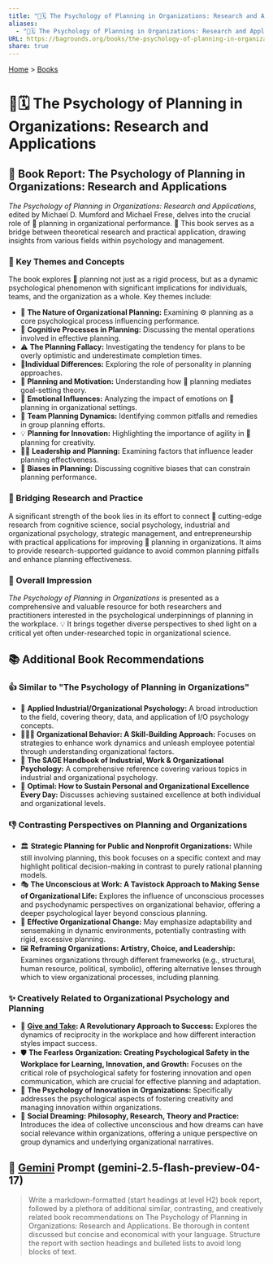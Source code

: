 ```yaml
---
title: "🏢🗓️ The Psychology of Planning in Organizations: Research and Applications"
aliases:
  - "🏢🗓️ The Psychology of Planning in Organizations: Research and Applications"
URL: https://bagrounds.org/books/the-psychology-of-planning-in-organizations-research-and-applications
share: true
---
```

[Home](../index.md) > [Books](./index.md)  
# 🏢🗓️ The Psychology of Planning in Organizations: Research and Applications  
## 📖 Book Report: The Psychology of Planning in Organizations: Research and Applications  
  
*The Psychology of Planning in Organizations: Research and Applications*, edited by Michael D. Mumford and Michael Frese, delves into the crucial role of 🧠 planning in organizational performance. 🌉 This book serves as a bridge between theoretical research and practical application, drawing insights from various fields within psychology and management.  
  
### 🔑 Key Themes and Concepts  
  
The book explores 🧭 planning not just as a rigid process, but as a dynamic psychological phenomenon with significant implications for individuals, teams, and the organization as a whole. Key themes include:  
  
* 🧩 **The Nature of Organizational Planning:** Examining ⚙️ planning as a core psychological process influencing performance.  
* 🧠 **Cognitive Processes in Planning:** Discussing the mental operations involved in effective planning.  
* ⚠️ **The Planning Fallacy:** Investigating the tendency for plans to be overly optimistic and underestimate completion times.  
* 🧍**Individual Differences:** Exploring the role of personality in planning approaches.  
* 🎯 **Planning and Motivation:** Understanding how 🧭 planning mediates goal-setting theory.  
* 🥲 **Emotional Influences:** Analyzing the impact of emotions on 🧭 planning in organizational settings.  
* 🤝 **Team Planning Dynamics:** Identifying common pitfalls and remedies in group planning efforts.  
* 💡 **Planning for Innovation:** Highlighting the importance of agility in 🧭 planning for creativity.  
* 🧑‍💼 **Leadership and Planning:** Examining factors that influence leader planning effectiveness.  
* 🚧 **Biases in Planning:** Discussing cognitive biases that can constrain planning performance.  
  
### 🔗 Bridging Research and Practice  
  
A significant strength of the book lies in its effort to connect 🔬 cutting-edge research from cognitive science, social psychology, industrial and organizational psychology, strategic management, and entrepreneurship with practical applications for improving 🧭 planning in organizations. It aims to provide research-supported guidance to avoid common planning pitfalls and enhance planning effectiveness.  
  
### 💭 Overall Impression  
  
*The Psychology of Planning in Organizations* is presented as a comprehensive and valuable resource for both researchers and practitioners interested in the psychological underpinnings of planning in the workplace. 💡 It brings together diverse perspectives to shed light on a critical yet often under-researched topic in organizational science.  
  
## 📚 Additional Book Recommendations  
  
### 👍 Similar to "The Psychology of Planning in Organizations"  
  
* 🏢 **Applied Industrial/Organizational Psychology:** A broad introduction to the field, covering theory, data, and application of I/O psychology concepts.  
* 🧑‍🤝‍🧑 **Organizational Behavior: A Skill-Building Approach:** Focuses on strategies to enhance work dynamics and unleash employee potential through understanding organizational factors.  
* 📖 **The SAGE Handbook of Industrial, Work & Organizational Psychology:** A comprehensive reference covering various topics in industrial and organizational psychology.  
* 🥇 **Optimal: How to Sustain Personal and Organizational Excellence Every Day:** Discusses achieving sustained excellence at both individual and organizational levels.  
  
### 👎 Contrasting Perspectives on Planning and Organizations  
  
* 🏛️ **Strategic Planning for Public and Nonprofit Organizations:** While still involving planning, this book focuses on a specific context and may highlight political decision-making in contrast to purely rational planning models.  
* 🎭 **The Unconscious at Work: A Tavistock Approach to Making Sense of Organizational Life:** Explores the influence of unconscious processes and psychodynamic perspectives on organizational behavior, offering a deeper psychological layer beyond conscious planning.  
* 🔄 **Effective Organizational Change:** May emphasize adaptability and sensemaking in dynamic environments, potentially contrasting with rigid, excessive planning.  
* 🖼️ **Reframing Organizations: Artistry, Choice, and Leadership:** Examines organizations through different frameworks (e.g., structural, human resource, political, symbolic), offering alternative lenses through which to view organizational processes, including planning.  
  
### ✨ Creatively Related to Organizational Psychology and Planning  
  
* 🤝 **[Give and Take](./give-and-take.md): A Revolutionary Approach to Success:** Explores the dynamics of reciprocity in the workplace and how different interaction styles impact success.  
* 🛡️ **The Fearless Organization: Creating Psychological Safety in the Workplace for Learning, Innovation, and Growth:** Focuses on the critical role of psychological safety for fostering innovation and open communication, which are crucial for effective planning and adaptation.  
* 🧠 **The Psychology of Innovation in Organizations:** Specifically addresses the psychological aspects of fostering creativity and managing innovation within organizations.  
* 💭 **Social Dreaming: Philosophy, Research, Theory and Practice:** Introduces the idea of collective unconscious and how dreams can have social relevance within organizations, offering a unique perspective on group dynamics and underlying organizational narratives.  
  
## 💬 [Gemini](../software/gemini.md) Prompt (gemini-2.5-flash-preview-04-17)  
> Write a markdown-formatted (start headings at level H2) book report, followed by a plethora of additional similar, contrasting, and creatively related book recommendations on The Psychology of Planning in Organizations: Research and Applications. Be thorough in content discussed but concise and economical with your language. Structure the report with section headings and bulleted lists to avoid long blocks of text.